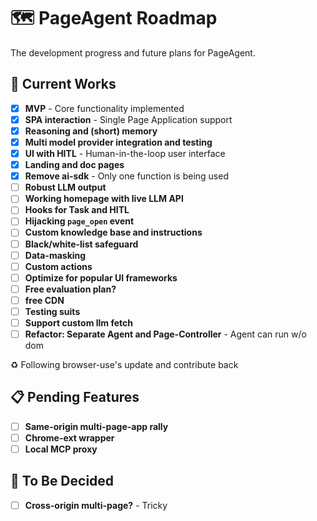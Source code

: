# 🗺️ PageAgent Roadmap

The development progress and future plans for PageAgent.

## 🚀 Current Works

- [x] **MVP** - Core functionality implemented
- [x] **SPA interaction** - Single Page Application support
- [x] **Reasoning and (short) memory**
- [x] **Multi model provider integration and testing**
- [x] **UI with HITL** - Human-in-the-loop user interface
- [x] **Landing and doc pages**
- [x] **Remove ai-sdk** - Only one function is being used
- [ ] **Robust LLM output**
- [ ] **Working homepage with live LLM API**
- [ ] **Hooks for Task and HITL**
- [ ] **Hijacking `page_open` event**
- [ ] **Custom knowledge base and instructions**
- [ ] **Black/white-list safeguard**
- [ ] **Data-masking**
- [ ] **Custom actions**
- [ ] **Optimize for popular UI frameworks**
- [ ] **Free evaluation plan?**
- [ ] **free CDN**
- [ ] **Testing suits**
- [ ] **Support custom llm fetch**
- [ ] **Refactor: Separate Agent and Page-Controller** - Agent can run w/o dom

♻️ Following browser-use's update and contribute back

## 📋 Pending Features

- [ ] **Same-origin multi-page-app rally**
- [ ] **Chrome-ext wrapper**
- [ ] **Local MCP proxy**

## 🤔 To Be Decided

- [ ] **Cross-origin multi-page?** - Tricky
